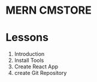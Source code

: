 # MERN CMSTORE

# Lessons

1. Introduction
2. Install Tools
3. Create React App
4. create Git Repository
